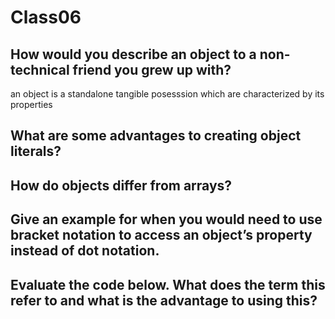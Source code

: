 # Class06 

## How would you describe an object to a non-technical friend you grew up with?

an object is a standalone tangible posesssion which are characterized by its properties

## What are some advantages to creating object literals?



## How do objects differ from arrays?



## Give an example for when you would need to use bracket notation to access an object’s property instead of dot notation.



## Evaluate the code below. What does the term this refer to and what is the advantage to using this?
